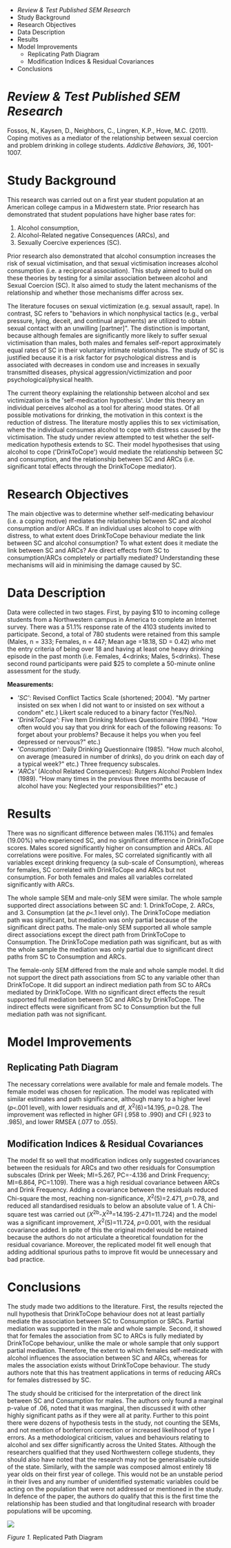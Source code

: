 -   *Review & Test Published SEM Research*
-   Study Background
-   Research Objectives
-   Data Description
-   Results
-   Model Improvements
    -   Replicating Path Diagram
    -   Modification Indices & Residual Covariances
-   Conclusions

*Review & Test Published SEM Research*
======================================

Fossos, N., Kaysen, D., Neighbors, C., Lingren, K.P., Hove, M.C. (2011). Coping motives as a mediator of the relationship between sexual coercion and problem drinking in college students. *Addictive Behaviors, 36*, 1001-1007.

Study Background
================

This research was carried out on a first year student population at an American college campus in a Midwestern state. Prior research has demonstrated that student populations have higher base rates for:

1.  Alcohol consumption,
2.  Alcohol-Related negative Consequences (ARCs), and
3.  Sexually Coercive experiences (SC).

Prior research also demonstrated that alcohol consumption increases the risk of sexual victimisation, and that sexual victimisation increases alcohol consumption (i.e. a reciprocal association). This study aimed to build on these theories by testing for a similar association between alcohol and Sexual Coercion (SC). It also aimed to study the latent mechanisms of the relationship and whether those mechanisms differ across sex.

The literature focuses on sexual victimization (e.g. sexual assault, rape). In contrast, SC refers to "behaviors in which nonphysical tactics (e.g., verbal pressure, lying, deceit, and continual arguments) are utilized to obtain sexual contact with an unwilling [partner]". The distinction is important, because although females are significantly more likely to suffer sexual victimisation than males, both males and females self-report approximately equal rates of SC in their voluntary intimate relationships. The study of SC is justified because it is a risk factor for psychological distress and is associated with decreases in condom use and increases in sexually transmitted diseases, physical aggression/victimization and poor psychological/physical health.

The current theory explaining the relationship between alcohol and sex victimization is the 'self-medication hypothesis'. Under this theory an individual perceives alcohol as a tool for altering mood states. Of all possible motivations for drinking, the motivation in this context is the reduction of distress. The literature mostly applies this to sex victimisation, where the individual consumes alcohol to cope with distress caused by the victimisation. The study under review attempted to test whether the self-medication hypothesis extends to SC. Their model hypothesises that using alcohol to cope ('DrinkToCope') would mediate the relationship between SC and consumption, and the relationship between SC and ARCs (i.e. significant total effects through the DrinkToCope mediator).

Research Objectives
===================

The main objective was to determine whether self-medicating behaviour (i.e. a coping motive) mediates the relationship between SC and alcohol consumption and/or ARCs. If an individual uses alcohol to cope with distress, to what extent does DrinkToCope behaviour mediate the link between SC and alcohol consumption? To what extent does it mediate the link between SC and ARCs? Are direct effects from SC to consumption/ARCs completely or partially mediated? Understanding these mechanisms will aid in minimising the damage caused by SC.

Data Description
================

Data were collected in two stages. First, by paying \$10 to incoming college students from a Northwestern campus in America to complete an Internet survey. There was a 51.1% response rate of the 4103 students invited to participate. Second, a total of 780 students were retained from this sample (Males, n = 333; Females, n = 447; Mean age =18.18, SD = 0.42) who met the entry criteria of being over 18 and having at least one heavy drinking episode in the past month (i.e. Females, 4\<drinks; Males, 5\<drinks). These second round participants were paid \$25 to complete a 50-minute online assessment for the study.

**Measurements:**

-   *'SC'*: Revised Conflict Tactics Scale (shortened; 2004). "My partner insisted on sex when I did not want to or insisted on sex without a condom" etc.) Likert scale reduced to a binary factor (Yes/No).
-   *'DrinkToCope'*: Five Item Drinking Motives Questionnaire (1994). "How often would you say that you drink for each of the following reasons: To forget about your problems? Because it helps you when you feel depressed or nervous?" etc.)
-   *'Consumption'*: Daily Drinking Questionnaire (1985). "How much alcohol, on average (measured in number of drinks), do you drink on each day of a typical week?" etc.) Three frequency subscales.
-   *'ARCs'* (Alcohol Related Consequences): Rutgers Alcohol Problem Index (1989). "How many times in the previous three months because of alcohol have you: Neglected your responsibilities?" etc.)

Results
=======

There was no significant difference between males (16.11%) and females (19.00%) who experienced SC, and no significant difference in DrinkToCope scores. Males scored significantly higher on consumption and ARCs. All correlations were positive. For males, SC correlated significantly with all variables except drinking frequency (a sub-scale of Consumption), whereas for females, SC correlated with DrinkToCope and ARCs but not consumption. For both females and males all variables correlated significantly with ARCs.

The whole sample SEM and male-only SEM were similar. The whole sample supported direct associations between SC and: 1. DrinkToCope, 2. ARCs, and 3. Consumption (at the *p*`<`.1 level only). The DrinkToCope mediation path was significant, but mediation was only partial because of the significant direct paths. The male-only SEM supported all whole sample direct associations except the direct path from DrinkToCope to Consumption. The DrinkToCope mediation path was significant, but as with the whole sample the mediation was only partial due to significant direct paths from SC to Consumption and ARCs.

The female-only SEM differed from the male and whole sample model. It did not support the direct path associations from SC to any variable other than DrinkToCope. It did support an indirect mediation path from SC to ARCs mediated by DrinkToCope. With no significant direct effects the result supported full mediation between SC and ARCs by DrinkToCope. The indirect effects were significant from SC to Consumption but the full mediation path was not significant.

Model Improvements
==================

Replicating Path Diagram
------------------------

The necessary correlations were available for male and female models. The female model was chosen for replication. The model was replicated with similar estimates and path significance, although many to a higher level (*p*`<`.001 level), with lower residuals and df, *X*<sup>2</sup>(6)=14.195, *p*=0.28. The improvement was reflected in higher GFI (.958 to .990) and CFI (.923 to .985), and lower RMSEA (.077 to .055).

Modification Indices & Residual Covariances
-------------------------------------------

The model fit so well that modification indices only suggested covariances between the residuals for ARCs and two other residuals for Consumption subscales (Drink per Week; MI=5.267, PC=-4.136 and Drink Frequency; MI=6.864, PC=1.109). There was a high residual covariance between ARCs and Drink Frequency. Adding a covariance between the residuals reduced Chi-square the most, reaching non-significance, *X*<sup>2</sup>(5)=2.471, *p*=0.78, and reduced all standardised residuals to below an absolute value of 1. A Chi-square test was carried out (*X*<sup>2b</sup>-*X*<sup>2a</sup>=14.195-2.471=11.724) and the model was a significant improvement, *X*<sup>2</sup>(5)=11.724, *p*=0.001, with the residual covariance added. In spite of this the original model would be retained because the authors do not articulate a theoretical foundation for the residual covariance. Moreover, the replicated model fit well enough that adding additional spurious paths to improve fit would be unnecessary and bad practice.

Conclusions
===========

The study made two additions to the literature. First, the results rejected the null hypothesis that DrinkToCope behaviour does not at least partially mediate the association between SC to Consumption or SRCs. Partial mediation was supported in the male and whole sample. Second, it showed that for females the association from SC to ARCs is fully mediated by DrinkToCope behaviour, unlike the male or whole sample that only support partial mediation. Therefore, the extent to which females self-medicate with alcohol influences the association between SC and ARCs, whereas for males the association exists without DrinkToCope behaviour. The study authors note that this has treatment applications in terms of reducing ARCs for females distressed by SC.

The study should be criticised for the interpretation of the direct link between SC and Consumption for males. The authors only found a marginal p-value of .06, noted that it was marginal, then discussed it with other highly significant paths as if they were all at parity. Further to this point there were dozens of hypothesis tests in the study, not counting the SEMs, and not mention of bonferroni correction or increased likelihood of type I errors. As a methodological criticism, values and behaviours relating to alcohol and sex differ significantly across the United States. Although the researchers qualified that they used Northwestern college students, they should also have noted that the research may not be generalisable outside of the state. Similarly, with the sample was composed almost entirely 18 year olds on their first year of college. This would not be an unstable period in their lives and any number of unidentified systematic variables could be acting on the population that were not addressed or mentioned in the study. In defence of the paper, the authors do qualify that this is the first time the relationship has been studied and that longitudinal research with broader populations will be upcoming.

![](https://raw.githubusercontent.com/MartinCoomes/StructuralEquationM/master/figures/SEMPublicationReview1.png)

*Figure 1.* Replicated Path Diagram
